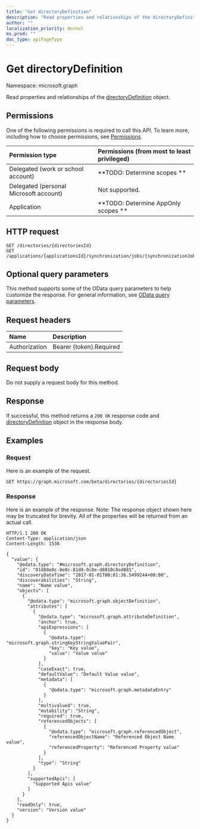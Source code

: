```yaml
---
title: "Get directoryDefinition"
description: "Read properties and relationships of the directoryDefinition object."
author: ""
localization_priority: Normal
ms.prod: ""
doc_type: apiPageType
---
```


# Get directoryDefinition

Namespace: microsoft.graph

Read properties and relationships of the [directoryDefinition](../resources/directorydefinition.md) object.

## Permissions
One of the following permissions is required to call this API. To learn more, including how to choose permissions, see [Permissions](/concepts/permissions-reference.md).

|Permission type|Permissions (from most to least privileged)|
|:---|:---|
|Delegated (work or school account)|**TODO: Determine scopes **|
|Delegated (personal Microsoft account)|Not supported.|
|Application|**TODO: Determine AppOnly scopes **|

## HTTP request
<!-- {
  "blockType": "ignored"
}
-->
``` http
GET /directories/{directoriesId}
GET /applications/{applicationsId}/synchronization/jobs/{synchronizationJobId}/schema/directories/{directoryDefinitionId}
```

## Optional query parameters
This method supports some of the OData query parameters to help customize the response. For general information, see [OData query parameters](/graph/query-parameters).

## Request headers
|Name|Description|
|:---|:---|
|Authorization|Bearer {token}.Required|

## Request body
Do not supply a request body for this method.

## Response
If successful, this method returns a `200 OK` response code and [directoryDefinition](../resources/directorydefinition.md) object in the response body.

## Examples

### Request
Here is an example of the request.
<!-- {
  "blockType": "request",
  "name": "get_directorydefinition"
}
-->
``` http
GET https://graph.microsoft.com/beta/directories/{directoriesId}
```

### Response
Here is an example of the response. Note: The response object shown here may be truncated for brevity. All of the properties will be returned from an actual call.
<!-- {
  "blockType": "response",
  "truncated": true,
  "@odata.type": "microsoft.graph.directoryDefinition"
}
-->
``` http
HTTP/1.1 200 OK
Content-Type: application/json
Content-Length: 1538

{
  "value": {
    "@odata.type": "#microsoft.graph.directoryDefinition",
    "id": "81d88e0c-8e0c-81d8-0c8e-d8810c8ed881",
    "discoveryDateTime": "2017-01-01T00:01:36.5499244+00:00",
    "discoverabilities": "String",
    "name": "Name value",
    "objects": [
      {
        "@odata.type": "microsoft.graph.objectDefinition",
        "attributes": [
          {
            "@odata.type": "microsoft.graph.attributeDefinition",
            "anchor": true,
            "apiExpressions": [
              {
                "@odata.type": "microsoft.graph.stringKeyStringValuePair",
                "key": "Key value",
                "value": "Value value"
              }
            ],
            "caseExact": true,
            "defaultValue": "Default Value value",
            "metadata": [
              {
                "@odata.type": "microsoft.graph.metadataEntry"
              }
            ],
            "multivalued": true,
            "mutability": "String",
            "required": true,
            "referencedObjects": [
              {
                "@odata.type": "microsoft.graph.referencedObject",
                "referencedObjectName": "Referenced Object Name value",
                "referencedProperty": "Referenced Property value"
              }
            ],
            "type": "String"
          }
        ],
        "supportedApis": [
          "Supported Apis value"
        ]
      }
    ],
    "readOnly": true,
    "version": "Version value"
  }
}
```

